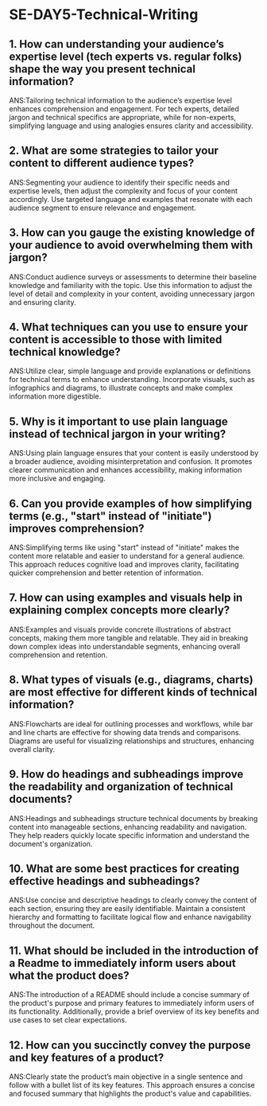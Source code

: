 # SE-DAY5-Technical-Writing
## 1. How can understanding your audience’s expertise level (tech experts vs. regular folks) shape the way you present technical information?
ANS:Tailoring technical information to the audience’s expertise level enhances comprehension and engagement. For tech experts, detailed jargon and technical specifics are appropriate, while for non-experts, simplifying language and using analogies ensures clarity and accessibility.

## 2. What are some strategies to tailor your content to different audience types?
ANS:Segmenting your audience to identify their specific needs and expertise levels, then adjust the complexity and focus of your content accordingly. Use targeted language and examples that resonate with each audience segment to ensure relevance and engagement.

## 3. How can you gauge the existing knowledge of your audience to avoid overwhelming them with jargon?
ANS:Conduct audience surveys or assessments to determine their baseline knowledge and familiarity with the topic. Use this information to adjust the level of detail and complexity in your content, avoiding unnecessary jargon and ensuring clarity.

## 4. What techniques can you use to ensure your content is accessible to those with limited technical knowledge?
ANS:Utilize clear, simple language and provide explanations or definitions for technical terms to enhance understanding. Incorporate visuals, such as infographics and diagrams, to illustrate concepts and make complex information more digestible.

## 5. Why is it important to use plain language instead of technical jargon in your writing?
ANS:Using plain language ensures that your content is easily understood by a broader audience, avoiding misinterpretation and confusion. It promotes clearer communication and enhances accessibility, making information more inclusive and engaging.

## 6. Can you provide examples of how simplifying terms (e.g., "start" instead of "initiate") improves comprehension?
ANS:Simplifying terms like using "start" instead of "initiate" makes the content more relatable and easier to understand for a general audience. This approach reduces cognitive load and improves clarity, facilitating quicker comprehension and better retention of information.

## 7. How can using examples and visuals help in explaining complex concepts more clearly?
ANS:Examples and visuals provide concrete illustrations of abstract concepts, making them more tangible and relatable. They aid in breaking down complex ideas into understandable segments, enhancing overall comprehension and retention.

## 8. What types of visuals (e.g., diagrams, charts) are most effective for different kinds of technical information?
ANS:Flowcharts are ideal for outlining processes and workflows, while bar and line charts are effective for showing data trends and comparisons. Diagrams are useful for visualizing relationships and structures, enhancing overall clarity.

## 9. How do headings and subheadings improve the readability and organization of technical documents?
ANS:Headings and subheadings structure technical documents by breaking content into manageable sections, enhancing readability and navigation. They help readers quickly locate specific information and understand the document's organization.

## 10. What are some best practices for creating effective headings and subheadings?
ANS:Use concise and descriptive headings to clearly convey the content of each section, ensuring they are easily identifiable. Maintain a consistent hierarchy and formatting to facilitate logical flow and enhance navigability throughout the document.

## 11. What should be included in the introduction of a Readme to immediately inform users about what the product does?
ANS:The introduction of a README should include a concise summary of the product's purpose and primary features to immediately inform users of its functionality. Additionally, provide a brief overview of its key benefits and use cases to set clear expectations.

## 12. How can you succinctly convey the purpose and key features of a product?
ANS:Clearly state the product’s main objective in a single sentence and follow with a bullet list of its key features. This approach ensures a concise and focused summary that highlights the product's value and capabilities.
